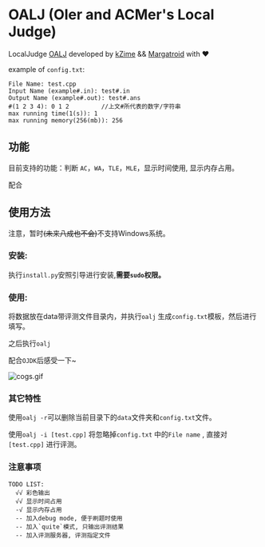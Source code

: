 # OALJ (OIer and ACMer's Local Judge)

LocalJudge [OALJ](https://github.com/OALJ/OALJ) developed by [kZime](https://github.com/kZime) && [Margatroid](https://github.com/enter-tainer) with ❤

example of `config.txt`:

``` test
File Name: test.cpp
Input Name (example#.in): test#.in
Output Name (example#.out): test#.ans
#(1 2 3 4): 0 1 2         //上文#所代表的数字/字符串
max running time(1(s)): 1
max running memory(256(mb)): 256
```
## 功能

目前支持的功能：判断 `AC`，`WA`，`TLE`，`MLE`，显示时间使用, 显示内存占用。

配合

## 使用方法

注意，暂时~~(未来八成也不会)~~不支持Windows系统。

### 安装:

执行`install.py`安照引导进行安装,**需要`sudo`权限。**

### 使用:

将数据放在data带评测文件目录内，并执行`oalj` 生成`config.txt`模板，然后进行填写。

之后执行`oalj`

配合`OJDK`后感受一下~

![cogs.gif](https://i.loli.net/2017/09/28/59cc8964c2589.gif)

### 其它特性

使用`oalj -r`可以删除当前目录下的`data`文件夹和`config.txt`文件。

使用`oalj -i [test.cpp]` 将忽略掉`config.txt` 中的`File name` , 直接对`[test.cpp]` 进行评测。

###  注意事项

<!---普通模式下出现`WA/TLE/MLE`后输出的错误点数据与正确数据上限为*15行*-->  

<!-- ~~使用`oalj -d`开启debug模式之后上限改为*30行*, 并且程序运行到第一个错误点会停下 ~~-->

```
TODO LIST:
  √√ 彩色输出
  √√ 显示时间占用
  -√ 显示内存占用
  -- 加入debug mode, 便于刷题时使用
  -- 加入`quite`模式, 只输出评测结果
  -- 加入评测服务器, 评测指定文件
```


